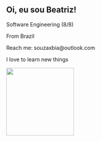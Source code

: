 ## Oi, eu sou Beatriz!
 <div>
  <p>Software Engineering (8/8)</p>
  <p>From Brazil</p>
  <p>Reach me: souzaxbia@outlook.com</p>
  <p>I love to learn new things</p>
 </div>
 
 <div>
  <a href="https://github.com/bibisouza">
  <img height="180em" src="https://github-readme-stats.vercel.app/api/top-langs/?username=bibisouza&layout=compact&langs_count=7&theme=panda"/>
</div>
